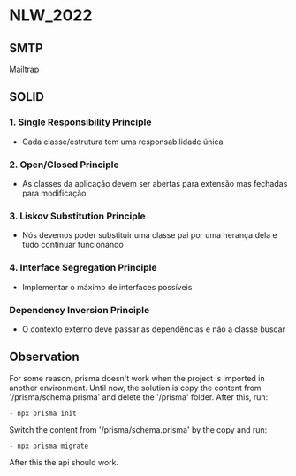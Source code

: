 # NLW_2022

## SMTP

Mailtrap

## SOLID

### 1. Single Responsibility Principle

- Cada classe/estrutura tem uma responsabilidade única

### 2. Open/Closed Principle

- As classes da aplicação devem ser abertas para extensão mas fechadas para modificação

### 3. Liskov Substitution Principle

- Nós devemos poder substituir uma classe pai por uma herança dela e tudo continuar funcionando

### 4. Interface Segregation Principle

- Implementar o máximo de interfaces possíveis

### Dependency Inversion Principle

- O contexto externo deve passar as dependências e não a classe buscar

## Observation

For some reason, prisma doesn't work when the project is imported in another environment. Until now, the solution is copy the content from
'/prisma/schema.prisma' and delete the '/prisma' folder. After this, run:

    - npx prisma init

Switch the content from '/prisma/schema.prisma' by the copy and run:

    - npx prisma migrate

After this the api should work.
